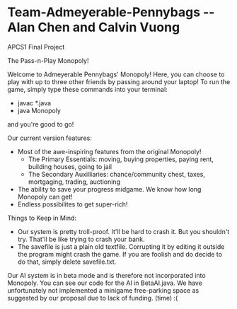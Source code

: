 # Team-Admeyerable-Pennybags -- Alan Chen and Calvin Vuong
APCS1 Final Project

The Pass-n-Play Monopoly!

Welcome to Admeyerable Pennybags' Monopoly! Here, you can choose to play with up to three other friends by passing around your laptop! To run the game, simply type these commands into your terminal:
- javac *.java
- java Monopoly

and you're good to go!

Our current version features:
- Most of the awe-inspiring features from the original Monopoly!
  - The Primary Essentials: moving, buying properties, paying rent, building houses, going to jail
  - The Secondary Auxilliaries: chance/community chest, taxes, mortgaging, trading, auctioning
- The ability to save your progress midgame. We know how long Monopoly can get!
- Endless possibilites to get super-rich!

Things to Keep in Mind:
- Our system is pretty troll-proof. It'll be hard to crash it. But you shouldn't try. That'll be like trying to crash your bank.
- The savefile is just a plain old textfile. Corrupting it by editing it outside the program might crash the game. If you are foolish and do decide to do that, simply delete savefile.txt.  

Our AI system is in beta mode and is therefore not incorporated into Monopoly. You can see our code for the AI in BetaAI.java.
We have unfortunately not implemented a minigame free-parking space as suggested by our proposal due to lack of funding. (time) :(
